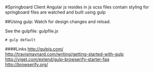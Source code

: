 #Springboard Client
Angular js resides in js
scss files contain styling for springboard
files are watched and built using gulp

##Using gulp:
Watch for design changes and reload.

See the gulpfile: gulpfile.js  

```shellsession
# gulp default
```

####Links
http://gulpjs.com/  
http://travismaynard.com/writing/getting-started-with-gulp  
http://viget.com/extend/gulp-browserify-starter-faq  
http://browserify.org/  
